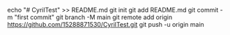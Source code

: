 echo "# CyrilTest" >> README.md
git init
git add README.md
git commit -m "first commit"
git branch -M main
git remote add origin https://github.com/15288871530/CyrilTest.git
git push -u origin main
